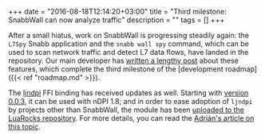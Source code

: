 +++
date = "2016-08-18T12:14:20+03:00"
title = "Third milestone: SnabbWall can now analyze traffic"
description = ""
tags = []
+++

After a small hiatus, work on <span class="appname">SnabbWall</span> is
progressing steadily again: the `L7Spy` Snabb application and the `snabb wall
spy` command, which can be used to scan network traffic and detect L7 data
flows, have landed in the repository. Our main developer has [written a
lengthy post][post-l7spy] about these features, which complete the third
milestone of the [development roadmap]({{< ref "roadmap.md" >}}).

The [ljndpi][ljndpi] FFI binding has received updates as well. Starting with
[version 0.0.3][ljndpi003], it can be used with nDPI 1.8; and in order to ease
adoption of `ljndpi` by projects other than <span
class="appname">SnabbWall</span>, the module has been [uploaded to the
LuaRocks repository][ljndpi-rocks]. For more details, you can read the
[Adrián's article on this topic][post-ljndpi003].

[ljndpi]: https://github.com/aperezdc/ljndpi/
[ljndpi003]: https://github.com/aperezdc/ljndpi/releases/tag/v0.0.3
[ljndpi-rocks]: https://luarocks.org/modules/aperezdc/ljndpi
[post-l7spy]: https://perezdecastro.org/2016/snabbwalls-l7spy-analyzer.html
[post-ljndpi003]: https://perezdecastro.org/2016/ljndpi-0.0.3-released.html
